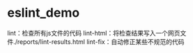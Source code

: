 # eslint_demo

lint：检查所有js文件的代码
lint-html：将检查结果写入一个网页文件./reports/lint-results.html
lint-fix：自动修正某些不规范的代码
